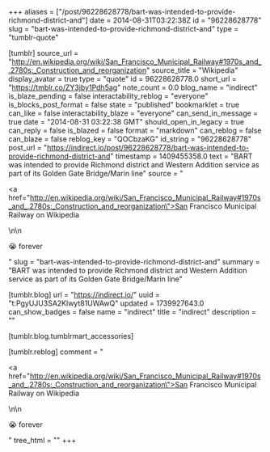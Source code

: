 +++
aliases = ["/post/96228628778/bart-was-intended-to-provide-richmond-district-and"]
date = 2014-08-31T03:22:38Z
id = "96228628778"
slug = "bart-was-intended-to-provide-richmond-district-and"
type = "tumblr-quote"

[tumblr]
source_url = "http://en.wikipedia.org/wiki/San_Francisco_Municipal_Railway#1970s_and_.2780s:_Construction_and_reorganization"
source_title = "Wikipedia"
display_avatar = true
type = "quote"
id = 96228628778.0
short_url = "https://tmblr.co/ZY3jby1Pdh5ag"
note_count = 0.0
blog_name = "indirect"
is_blaze_pending = false
interactability_reblog = "everyone"
is_blocks_post_format = false
state = "published"
bookmarklet = true
can_like = false
interactability_blaze = "everyone"
can_send_in_message = true
date = "2014-08-31 03:22:38 GMT"
should_open_in_legacy = true
can_reply = false
is_blazed = false
format = "markdown"
can_reblog = false
can_blaze = false
reblog_key = "QOCbzaKG"
id_string = "96228628778"
post_url = "https://indirect.io/post/96228628778/bart-was-intended-to-provide-richmond-district-and"
timestamp = 1409455358.0
text = "BART was intended to provide Richmond district and Western Addition service as part of its Golden Gate Bridge/Marin line"
source = "<p><a href=\"http://en.wikipedia.org/wiki/San_Francisco_Municipal_Railway#1970s_and_.2780s:_Construction_and_reorganization\">San Francisco Municipal Railway on Wikipedia</a></p>\n\n<p>😭 forever</p>"
slug = "bart-was-intended-to-provide-richmond-district-and"
summary = "BART was intended to provide Richmond district and Western Addition service as part of its Golden Gate Bridge/Marin line"

[tumblr.blog]
url = "https://indirect.io/"
uuid = "t:PgyUJU3SA2Klwyt81UWAwQ"
updated = 1739927643.0
can_show_badges = false
name = "indirect"
title = "indirect"
description = ""

[tumblr.blog.tumblrmart_accessories]

[tumblr.reblog]
comment = "<p><a href=\"http://en.wikipedia.org/wiki/San_Francisco_Municipal_Railway#1970s_and_.2780s:_Construction_and_reorganization\">San Francisco Municipal Railway on Wikipedia</a></p>\n\n<p>😭 forever</p>"
tree_html = ""
+++
